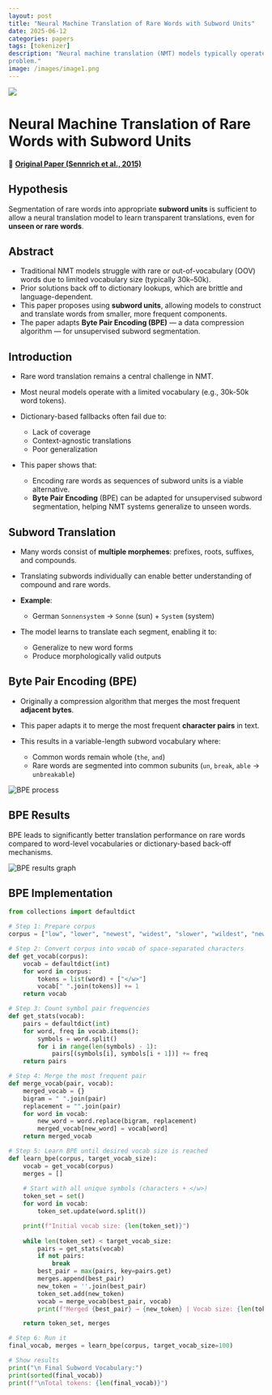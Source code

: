 ```yaml
---
layout: post
title: "Neural Machine Translation of Rare Words with Subword Units"
date: 2025-06-12
categories: papers
tags: [tokenizer]
description: "Neural machine translation (NMT) models typically operate with a fixed vocabulary, but translation is an open-vocabulary
problem."
image: /images/image1.png
---
```


<img src="{{ '/poster/tokenizer.png' | relative_url }}">



# Neural Machine Translation of Rare Words with Subword Units

🔗 [**Original Paper (Sennrich et al., 2015)**](https://arxiv.org/pdf/1508.07909)

## Hypothesis

Segmentation of rare words into appropriate **subword units** is sufficient to allow a neural translation model to learn transparent translations, even for **unseen or rare words**.



## Abstract 

* Traditional NMT models struggle with rare or out-of-vocabulary (OOV) words due to limited vocabulary size (typically 30k–50k).
* Prior solutions back off to dictionary lookups, which are brittle and language-dependent.
* This paper proposes using **subword units**, allowing models to construct and translate words from smaller, more frequent components.
* The paper adapts **Byte Pair Encoding (BPE)** — a data compression algorithm — for unsupervised subword segmentation.



## Introduction

* Rare word translation remains a central challenge in NMT.
* Most neural models operate with a limited vocabulary (e.g., 30k-50k word tokens).
* Dictionary-based fallbacks often fail due to:

  * Lack of coverage
  * Context-agnostic translations
  * Poor generalization
* This paper shows that:

  * Encoding rare words as sequences of subword units is a viable alternative.
  * **Byte Pair Encoding** (BPE) can be adapted for unsupervised subword segmentation, helping NMT systems generalize to unseen words.



## Subword Translation

* Many words consist of **multiple morphemes**: prefixes, roots, suffixes, and compounds.
* Translating subwords individually can enable better understanding of compound and rare words.
* **Example**:

  * German `Sonnensystem` → `Sonne` (sun) + `System` (system)
* The model learns to translate each segment, enabling it to:

  * Generalize to new word forms
  * Produce morphologically valid outputs



## Byte Pair Encoding (BPE)

* Originally a compression algorithm that merges the most frequent **adjacent bytes**.
* This paper adapts it to merge the most frequent **character pairs** in text.
* This results in a variable-length subword vocabulary where:

  * Common words remain whole (`the`, `and`)
  * Rare words are segmented into common subunits (`un`, `break`, `able` → `unbreakable`)

<img src="{{ '/images/tokenizer/image1.png' | relative_url }}" alt="BPE process">



## BPE Results

BPE leads to significantly better translation performance on rare words compared to word-level vocabularies or dictionary-based back-off mechanisms.

<img src="{{ '/images/tokenizer/image2.png' | relative_url }}" alt="BPE results graph">


## BPE Implementation

```python
from collections import defaultdict

# Step 1: Prepare corpus
corpus = ["low", "lower", "newest", "widest", "slower", "wildest", "newer", "lowest"]

# Step 2: Convert corpus into vocab of space-separated characters
def get_vocab(corpus):
    vocab = defaultdict(int)
    for word in corpus:
        tokens = list(word) + ["</w>"]
        vocab[" ".join(tokens)] += 1
    return vocab

# Step 3: Count symbol pair frequencies
def get_stats(vocab):
    pairs = defaultdict(int)
    for word, freq in vocab.items():
        symbols = word.split()
        for i in range(len(symbols) - 1):
            pairs[(symbols[i], symbols[i + 1])] += freq
    return pairs

# Step 4: Merge the most frequent pair
def merge_vocab(pair, vocab):
    merged_vocab = {}
    bigram = " ".join(pair)
    replacement = "".join(pair)
    for word in vocab:
        new_word = word.replace(bigram, replacement)
        merged_vocab[new_word] = vocab[word]
    return merged_vocab

# Step 5: Learn BPE until desired vocab size is reached
def learn_bpe(corpus, target_vocab_size):
    vocab = get_vocab(corpus)
    merges = []
    
    # Start with all unique symbols (characters + </w>)
    token_set = set()
    for word in vocab:
        token_set.update(word.split())

    print(f"Initial vocab size: {len(token_set)}")
    
    while len(token_set) < target_vocab_size:
        pairs = get_stats(vocab)
        if not pairs:
            break
        best_pair = max(pairs, key=pairs.get)
        merges.append(best_pair)
        new_token = ''.join(best_pair)
        token_set.add(new_token)
        vocab = merge_vocab(best_pair, vocab)
        print(f"Merged {best_pair} → {new_token} | Vocab size: {len(token_set)}")

    return token_set, merges

# Step 6: Run it
final_vocab, merges = learn_bpe(corpus, target_vocab_size=100)

# Show results
print("\n Final Subword Vocabulary:")
print(sorted(final_vocab))
print(f"\nTotal tokens: {len(final_vocab)}")
```